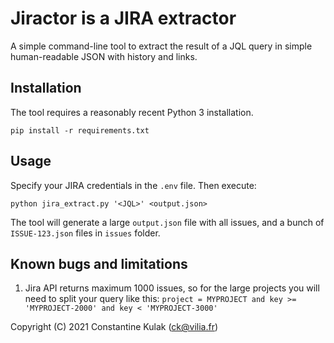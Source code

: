# Jiractor is a JIRA extractor

A simple command-line tool to extract the result of a JQL query in 
simple human-readable JSON with history and links.

## Installation

The tool requires a reasonably recent Python 3 installation.

```shell
pip install -r requirements.txt
```

## Usage

Specify your JIRA credentials in the `.env` file. Then execute:

```shell
python jira_extract.py '<JQL>' <output.json>
```

The tool will generate a large `output.json` file with all issues, and 
a bunch of `ISSUE-123.json` files in `issues` folder.

## Known bugs and limitations

1. Jira API returns maximum 1000 issues, so for the large projects you will need 
to split your query like this: `project = MYPROJECT and key >= 'MYPROJECT-2000' and key < 'MYPROJECT-3000'`  


Copyright (C) 2021 Constantine Kulak (ck@vilia.fr)
